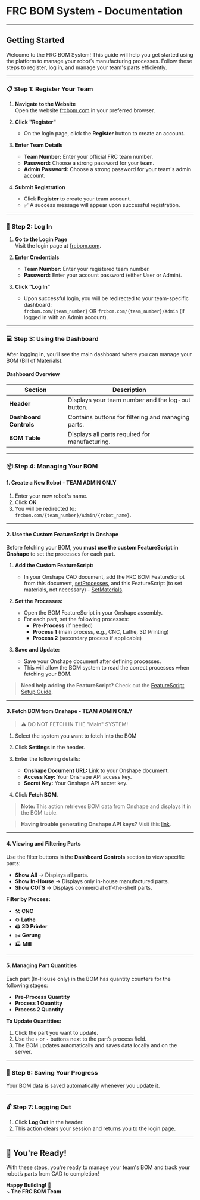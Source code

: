 # **FRC BOM System - Documentation**

---

## **Getting Started**

Welcome to the FRC BOM System! This guide will help you get started using the platform to manage your robot’s manufacturing processes. Follow these steps to register, log in, and manage your team's parts efficiently.

---

### **📋 Step 1: Register Your Team**

1. **Navigate to the Website**  
   Open the website [frcbom.com](https://frcbom.com/#signInForm) in your preferred browser.

2. **Click "Register"**
   - On the login page, click the **Register** button to create an account.

3. **Enter Team Details**
   - **Team Number:** Enter your official FRC team number.
   - **Password:** Choose a strong password for your team.
   - **Admin Password:** Choose a strong password for your team's admin account.

4. **Submit Registration**
   - Click **Register** to create your team account.
   - ✅ A success message will appear upon successful registration.

---

### **🔐 Step 2: Log In**

1. **Go to the Login Page**  
   Visit the login page at [frcbom.com](https://frcbom.com/#signInForm).

2. **Enter Credentials**
   - **Team Number:** Enter your registered team number.
   - **Password:** Enter your account password (either User or Admin).

3. **Click "Log In"**
   - Upon successful login, you will be redirected to your team-specific dashboard:  
     `frcbom.com/{team_number}` OR `frcbom.com/{team_number}/Admin` (if logged in with an Admin account).

---

### **💻 Step 3: Using the Dashboard**

After logging in, you’ll see the main dashboard where you can manage your BOM (Bill of Materials).

#### **Dashboard Overview**

| **Section**            | **Description**               |
|------------------------|-------------------------------|
| **Header**             | Displays your team number and the log-out button. |
| **Dashboard Controls** | Contains buttons for filtering and managing parts. |
| **BOM Table**          | Displays all parts required for manufacturing. |

---

### **📦 Step 4: Managing Your BOM**

#### **1. Create a New Robot - TEAM ADMIN ONLY**
1. Enter your new robot's name.
2. Click **OK**.
3. You will be redirected to:  
   `frcbom.com/{team_number}/Admin/{robot_name}`.

---

#### **2. Use the Custom FeatureScript in Onshape**
Before fetching your BOM, you **must use the custom FeatureScript in Onshape** to set the processes for each part.

1. **Add the Custom FeatureScript:**
   - In your Onshape CAD document, add the FRC BOM FeatureScript from this document, [setProcesses](https://cad.onshape.com/documents/2ab53c1cecf1cb8d258c9308/w/d6c4bbfad44d288bc9cdc221/e/c0f603bee2bd62b76af7d8ac), and this FeatureScript (to set materials, not necessary) - [SetMaterials](https://cad.onshape.com/documents/2ab53c1cecf1cb8d258c9308/w/d6c4bbfad44d288bc9cdc221/e/c0f603bee2bd62b76af7d8ac).

2. **Set the Processes:**
   - Open the BOM FeatureScript in your Onshape assembly.
   - For each part, set the following processes:
      - **Pre-Process** (if needed)
      - **Process 1** (main process, e.g., CNC, Lathe, 3D Printing)
      - **Process 2** (secondary process if applicable)

3. **Save and Update:**
   - Save your Onshape document after defining processes.
   - This will allow the BOM system to read the correct processes when fetching your BOM.

> **Need help adding the FeatureScript?** Check out the [FeatureScript Setup Guide](FeatureScriptSetup.md).

---

#### **3. Fetch BOM from Onshape - TEAM ADMIN ONLY**
> :warning:  DO NOT FETCH IN THE "Main" SYSTEM!
1. Select the system you want to fetch into the BOM
2. Click **Settings** in the header.
2. Enter the following details:

   - **Onshape Document URL:** Link to your Onshape document.
   - **Access Key:** Your Onshape API access key.
   - **Secret Key:** Your Onshape API secret key.

3. Click **Fetch BOM**.

> **Note:** This action retrieves BOM data from Onshape and displays it in the BOM table.

> **Having trouble generating Onshape API keys?** Visit this [link](onshapeAPI.md).

---

#### **4. Viewing and Filtering Parts**

Use the filter buttons in the **Dashboard Controls** section to view specific parts:

- **Show All** → Displays all parts.
- **Show In-House** → Displays only in-house manufactured parts.
- **Show COTS** → Displays commercial off-the-shelf parts.

**Filter by Process:**
- 🛠️ **CNC**
- ⚙️ **Lathe**
- 🖨️ **3D Printer**
- ✂️ **Gerung**
- 🏭 **Mill**

---

#### **5. Managing Part Quantities**

Each part (In-House only) in the BOM has quantity counters for the following stages:

- **Pre-Process Quantity**
- **Process 1 Quantity**
- **Process 2 Quantity**

**To Update Quantities:**

1. Click the part you want to update.
2. Use the `+` or `-` buttons next to the part’s process field.
3. The BOM updates automatically and saves data locally and on the server.

---

### **💾 Step 6: Saving Your Progress**

Your BOM data is saved automatically whenever you update it.

---

### **🔓 Step 7: Logging Out**

1. Click **Log Out** in the header.
2. This action clears your session and returns you to the login page.

---

## **🎉 You're Ready!**

With these steps, you're ready to manage your team's BOM and track your robot’s parts from CAD to completion!

**Happy Building! 🚀**  
**~ The FRC BOM Team**
